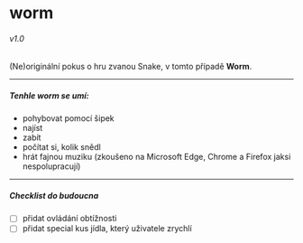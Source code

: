 # worm
###### v1.0
(Ne)originální pokus o hru zvanou Snake, v tomto případě **Worm**.

---
##### Tenhle worm se umí:
- pohybovat pomocí šipek
- najíst
- zabít
- počítat si, kolik snědl
- hrát fajnou muziku (zkoušeno na Microsoft Edge, Chrome a Firefox jaksi nespolupracují)

---
##### Checklist do budoucna
- [ ] přidat ovládání obtížnosti
- [ ] přidat special kus jídla, který uživatele zrychlí
